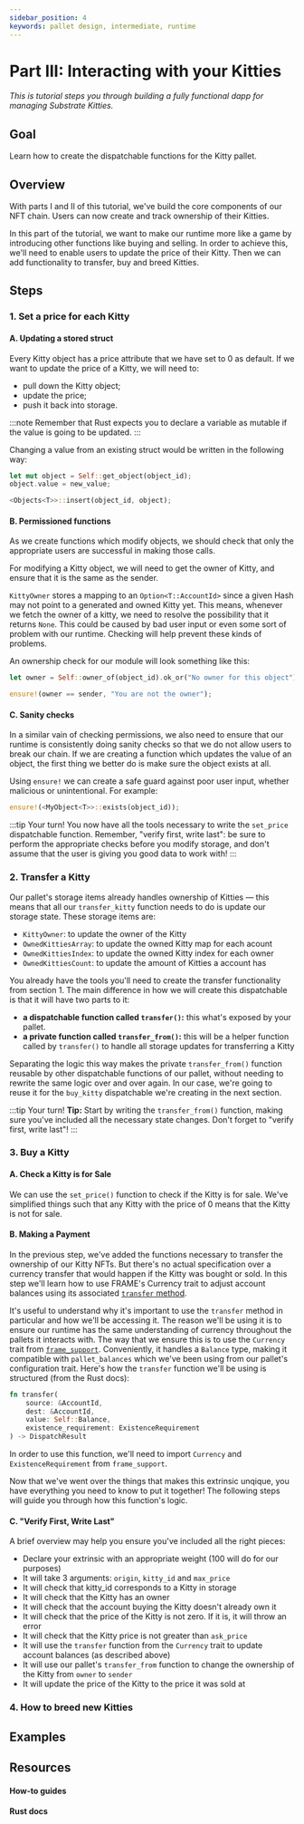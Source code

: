 ```yaml
---
sidebar_position: 4
keywords: pallet design, intermediate, runtime
---
```


# Part III: Interacting with your Kitties
_This is tutorial steps you through building a fully functional dapp for managing Substrate Kitties._

## Goal

Learn how to create the dispatchable functions for the Kitty pallet.
## Overview

With parts I and II of this tutorial, we've build the core components of our NFT chain. Users can now create and track ownership of their Kitties.

In this part of the tutorial, we want to make our runtime more
 like a game by introducing other functions like buying and 
 selling. In order to achieve this, we'll need to enable users 
 to update the price of their Kitty. Then we can add functionality to transfer, buy and breed Kitties.

## Steps

### 1. Set a price for each Kitty

#### A. Updating a stored struct
Every Kitty object has a price attribute that we have set to 0 as default. 
If we want to update the price of a Kitty, we will need to:
- pull down the Kitty object;
- update the price; 
- push it back into storage.

:::note Remember that Rust expects you to declare a variable as mutable if the value is going to be updated.
:::

Changing a value from an existing struct would be written in the following way:

```rust
let mut object = Self::get_object(object_id);
object.value = new_value;

<Objects<T>>::insert(object_id, object);
```

#### B. Permissioned functions

As we create functions which modify objects, we 
should check that only the appropriate users are successful in 
making those calls.

For modifying a Kitty object, we will need to get the owner of 
Kitty, and ensure that it is the same as the sender.

`KittyOwner` stores a mapping to an `Option<T::AccountId>` since a 
given Hash may not point to a generated and owned Kitty yet. 
This means, whenever we fetch the owner of a kitty, we need to 
resolve the possibility that it returns `None`. This could be 
caused by bad user input or even some sort of problem with our 
runtime. Checking will help prevent these kinds of problems.

An ownership check for our module will look something like this:

```rust
let owner = Self::owner_of(object_id).ok_or("No owner for this object")?;

ensure!(owner == sender, "You are not the owner");
```

#### C. Sanity checks
In a similar vain of checking permissions, we also need to ensure that our runtime is consistently doing sanity
checks so that we do not allow users to break our chain. If we 
are creating a function which updates the value of an object, 
the first thing we better do is make sure the object exists at all.

Using `ensure!` we can create a safe guard against poor user input, whether malicious or unintentional. For example:

```rust
ensure!(<MyObject<T>>::exists(object_id));
```

:::tip Your turn! 
You now have all the tools necessary to write the `set_price` dispatchable function. Remember, "verify first, write last": be sure to perform the appropriate checks before you modify storage, and don't assume that the user is giving you 
good data to work with!
:::

### 2. Transfer a Kitty 

Our pallet's storage items already handles ownership of Kitties
&mdash; this means that all our `transfer_kitty` function needs to do is update our storage state. These storage items are: 
- `KittyOwner`: to update the owner of the Kitty
- `OwnedKittiesArray`: to update the owned Kitty map for each acount
- `OwnedKittiesIndex`: to update the owned Kitty index for each owner
- `OwnedKittiesCount`: to update the amount of Kitties a account has 

You already have the tools you'll need to create the transfer functionality from section 1. The main difference in how we will 
create this dispatchable is that it will have two parts to it:
- **a dispatchable function called `transfer()`:** this what's exposed by your pallet.
- **a private function called `transfer_from()`:** this will be a helper function called by `transfer()` to handle all storage updates for transferring a Kitty

Separating the logic this way makes the private `transfer_from()` function reusable 
by other dispatchable functions of our pallet, without needing to rewrite the same logic over and over again. In our case, we're going to reuse it for
the `buy_kitty` dispatchable we're creating in the next section.

:::tip Your turn!
**Tip:** Start by writing the `transfer_from()` function, making sure you've included all the necessary state changes. Don't forget to "verify first, write last"!
:::
### 3. Buy a Kitty
#### A. Check a Kitty is for Sale
We can use the `set_price()` function to check if the Kitty is for sale. We've simplified things such that any Kitty with the
price of 0 means that the Kitty is not for sale.

#### B. Making a Payment
In the previous step, we've added the functions necessary to transfer the ownership of our
Kitty NFTs. But there's no actual specification over a 
currency transfer that would happen if the Kitty was bought or sold. In this step we'll learn how to use FRAME's Currency trait to adjust account balances 
using its associated [`transfer` method][transfer-currency-rustdocs]. 


It's useful to understand why it's important to use the `transfer` method in particular and how we'll be accessing it. The reason we'll be using it is to ensure our runtime has the same understanding of currency throughout the pallets
it interacts with. The way that we ensure this is to use the `Currency` trait
from [`frame_support`][frame-balances-rustdocs]. Conveniently, it handles a 
`Balance` type, making it compatible with `pallet_balances` which we've been 
using from our pallet's configuration trait. Here's how the `transfer` 
function we'll be using is structured (from the Rust docs):
```rust
fn transfer(
    source: &AccountId,
    dest: &AccountId,
    value: Self::Balance,
    existence_requirement: ExistenceRequirement
) -> DispatchResult
```

In order to use this function, we'll need to import `Currency` and `ExistenceRequirement` from `frame_support`. 

Now that we've went over the things that makes this extrinsic unqique,
you have everything you need to know to put it together! The following steps will guide you through how this function's logic.
#### C. "Verify First, Write Last"

A brief overview 
may help you ensure you've included all the right pieces:

- Declare your extrinsic with an appropriate weight (100 will do for our purposes)
- It will take 3 arguments: `origin`, `kitty_id` and `max_price`
- It will check that kitty_id corresponds to a Kitty in storage
- It will check that the Kitty has an owner
- It will check that the account buying the Kitty doesn't already own it
- It will check that the price of the Kitty is not zero. If it is, it will throw an error
- It will check that the Kitty price is not greater than `ask_price`
- It will use the `transfer` function from the `Currency` trait to update
account balances (as described above)
- It will use our pallet's `transfer_from` function to change the ownership
of the Kitty from `owner` to `sender`
- It will update the price of the Kitty to the price it was sold at




### 4. How to breed new Kitties

## Examples

## Resources
#### How-to guides

#### Rust docs

[transfer-currency-rustdocs]: https://crates.parity.io/frame_support/traits/tokens/currency/trait.Currency.html#tymethod.transfer
[frame-balances-rustdocs]: https://crates.parity.io/frame_support/traits/tokens/currency/trait.Currency.html